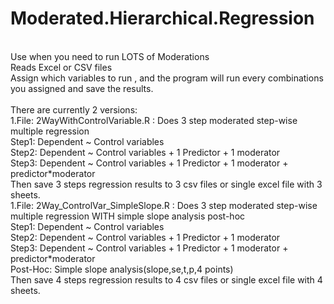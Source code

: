 # Moderated.Hierarchical.Regression
 <br />
Use when you need to run LOTS of Moderations <br />
Reads Excel or CSV files <br />
Assign which variables to run , and the program will run every combinations you assigned and save the results. <br />
 <br />
There are currently 2 versions: <br />
1.File: 2WayWithControlVariable.R : Does 3 step moderated step-wise multiple regression <br />
    Step1: Dependent ~ Control variables  <br />
    Step2: Dependent ~ Control variables + 1 Predictor + 1 moderator <br />
    Step3: Dependent ~ Control variables + 1 Predictor + 1 moderator + predictor*moderator <br />
  Then save 3 steps regression results to 3 csv files or single excel file with 3 sheets. <br />
1.File: 2Way_ControlVar_SimpleSlope.R  : Does 3 step moderated step-wise multiple regression WITH simple slope analysis post-hoc <br />
    Step1: Dependent ~ Control variables  <br />
    Step2: Dependent ~ Control variables + 1 Predictor + 1 moderator <br />
    Step3: Dependent ~ Control variables + 1 Predictor + 1 moderator + predictor*moderator <br />
    Post-Hoc: Simple slope analysis(slope,se,t,p,4 points) <br />
  Then save 4 steps regression results to 4 csv files or single excel file with 4 sheets. <br />
